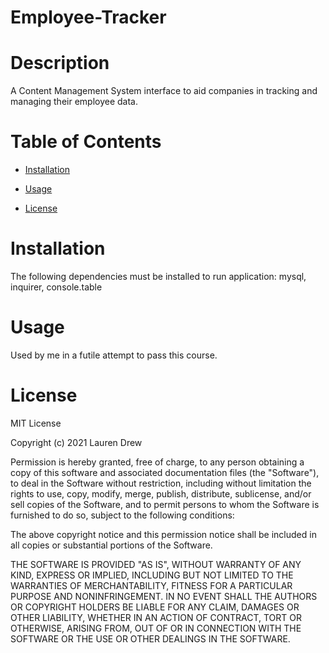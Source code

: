 # Employee-Tracker

# Description 

A Content Management System interface to aid companies in tracking and managing their employee data. 

# Table of Contents

* [Installation](#installation)

* [Usage](#Usage)

* [License](#License)

# Installation

The following dependencies must be installed to run application: mysql, inquirer, console.table

# Usage

Used by me in a futile attempt to pass this course.

# License 

MIT License

Copyright (c) 2021 Lauren Drew

Permission is hereby granted, free of charge, to any person obtaining a copy
of this software and associated documentation files (the "Software"), to deal
in the Software without restriction, including without limitation the rights
to use, copy, modify, merge, publish, distribute, sublicense, and/or sell
copies of the Software, and to permit persons to whom the Software is
furnished to do so, subject to the following conditions:

The above copyright notice and this permission notice shall be included in all
copies or substantial portions of the Software.

THE SOFTWARE IS PROVIDED "AS IS", WITHOUT WARRANTY OF ANY KIND, EXPRESS OR
IMPLIED, INCLUDING BUT NOT LIMITED TO THE WARRANTIES OF MERCHANTABILITY,
FITNESS FOR A PARTICULAR PURPOSE AND NONINFRINGEMENT. IN NO EVENT SHALL THE
AUTHORS OR COPYRIGHT HOLDERS BE LIABLE FOR ANY CLAIM, DAMAGES OR OTHER
LIABILITY, WHETHER IN AN ACTION OF CONTRACT, TORT OR OTHERWISE, ARISING FROM,
OUT OF OR IN CONNECTION WITH THE SOFTWARE OR THE USE OR OTHER DEALINGS IN THE
SOFTWARE.
